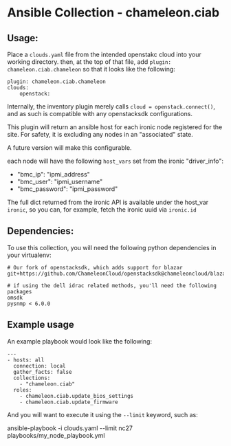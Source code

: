 # Ansible Collection - chameleon.ciab

## Usage:

Place a `clouds.yaml` file from the intended openstakc cloud into your working directory.
then, at the top of that file, add `plugin: chameleon.ciab.chameleon` so that it looks like the following:
```
plugin: chameleon.ciab.chameleon
clouds:
    openstack:
```

Internally, the inventory plugin merely calls `cloud = openstack.connect()`, and as such is compatible with any openstacksdk configurations.


This plugin will return an ansible host for each ironic node registered for the site.
For safety, it is excluding any nodes in an "associated" state.

A future version will make this configurable.


each node will have the following `host_vars` set from the ironic "driver_info":

- "bmc_ip": "ipmi_address"
- "bmc_user": "ipmi_username"
- "bmc_password": "ipmi_password"

The full dict returned from the ironic API is available under the host_var `ironic`, so you can, for example, fetch the ironic uuid via `ironic.id`

## Dependencies:

To use this collection, you will need the following python dependencies in your virtualenv:

```
# Our fork of openstacksdk, which adds support for blazar
git+https://github.com/ChameleonCloud/openstacksdk@chameleoncloud/blazar

# if using the dell idrac related methods, you'll need the following packages
omsdk
pysnmp < 6.0.0
```

## Example usage

An example playbook would look like the following:

```
---
- hosts: all
  connection: local
  gather_facts: false
  collections:
    - "chameleon.ciab"
  roles:
    - chameleon.ciab.update_bios_settings
    - chameleon.ciab.update_firmware
```

And you will want to execute it using the `--limit` keyword, such as:

ansible-playbook -i clouds.yaml  --limit nc27  playbooks/my_node_playbook.yml